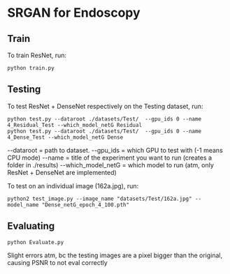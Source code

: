 # SRGAN for Endoscopy 

## Train

To train ResNet, run:
```
python train.py
```


## Testing

To test ResNet + DenseNet respectively on the Testing dataset, run:
```
python test.py --dataroot ./datasets/Test/  --gpu_ids 0 --name 4_Residual_Test --which_model_netG Residual
python test.py --dataroot ./datasets/Test/  --gpu_ids 0 --name 4_Dense_Test --which_model_netG Dense
```
--dataroot = path to dataset.
--gpu_ids = which GPU to test with (-1 means CPU mode)
--name = title of the experiment you want to run (creates a folder in ./results)
--which_model_netG = which model to run (atm, only ResNet + DenseNet are implemented)

To test on an individual image (162a.jpg), run:
```
python2 test_image.py --image_name "datasets/Test/162a.jpg" --model_name "Dense_netG_epoch_4_100.pth"
```

## Evaluating
```
python Evaluate.py
```

Slight errors atm, bc the testing images are a pixel bigger than the original, causing PSNR to not eval correctly
